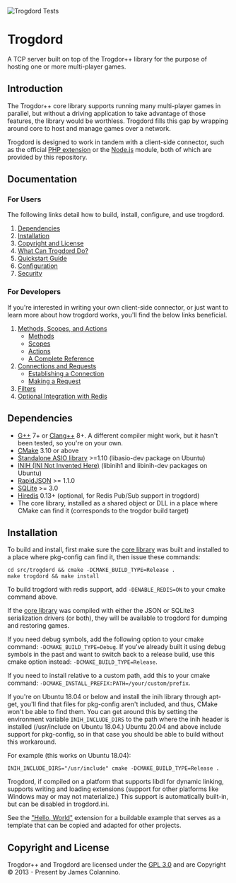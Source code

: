 ![Trogdord Tests](https://github.com/crankycyclops/trogdor-pp/workflows/Trogdord%20Tests/badge.svg)

# Trogdord

A TCP server built on top of the Trogdor++ library for the purpose of hosting one or more multi-player games.

## Introduction

The Trogdor++ core library supports running many multi-player games in parallel, but without a driving application to take advantage of those features, the library would be worthless. Trogdord fills this gap by wrapping around core to host and manage games over a network.

Trogdord is designed to work in tandem with a client-side connector, such as the official [PHP extension](src/php7/trogdord/README.md) or the [Node.js](src/nodejs/trogdord/README.md) module, both of which are provided by this repository.

## Documentation

### For Users

The following links detail how to build, install, configure, and use trogdord.

1. [Dependencies](#dependencies)
2. [Installation](#installation)
3. [Copyright and License](#copyright-and-license)
4. [What Can Trogdord Do?](./docs/what-can-trogdord-do.md)
5. [Quickstart Guide](./docs/quickstart-guide.md)
6. [Configuration](./docs/configuration.md)
7. [Security](./docs/security.md)

### For Developers

If you're interested in writing your own client-side connector, or just want to learn more about how trogdord works, you'll find the below links beneficial.

1. [Methods, Scopes, and Actions](./docs/developer/scopes-and-actions.md)
	- [Methods](./docs/developer/scopes-and-actions.md#methods)
	- [Scopes](./docs/developer/scopes-and-actions.md#scopes)
	- [Actions](./docs/developer/scopes-and-actions.md#actions)
	- [A Complete Reference](./docs/developer/scopes-and-actions.md#a-complete-reference)
2. [Connections and Requests](./docs/developer/connections-and-requests.md)
	- [Establishing a Connection](./docs/developer/connections-and-requests.md#establishing-a-connection)
	- [Making a Request](./docs/developer/connections-and-requests.md#making-a-request)
3. [Filters](./docs/developer/filters.md)
4. [Optional Integration with Redis](./docs/developer/integration-with-redis.md)

## Dependencies

* [G++](https://gcc.gnu.org/projects/cxx-status.html) 7+ or [Clang++](https://clang.llvm.org/cxx_status.html) 8+. A different compiler might work, but it hasn't been tested, so you're on your own.
* [CMake](https://cmake.org/) 3.10 or above
* [Standalone ASIO library](https://think-async.com/Asio/) >=1.10 (libasio-dev package on Ubuntu)
* [INIH (INI Not Invented Here)](https://github.com/benhoyt/inih) (libinih1 and libinih-dev packages on Ubuntu)
* [RapidJSON](https://rapidjson.org/) >= 1.1.0
* [SQLite](https://www.sqlite.org/) >= 3.0
* [Hiredis](https://github.com/redis/hiredis) 0.13+ (optional, for Redis Pub/Sub support in trogdord)
* The core library, installed as a shared object or DLL in a place where CMake can find it (corresponds to the trogdor build target)

## Installation

To build and install, first make sure the [core library](../core/README.md) was built and installed to a place where pkg-config can find it, then issue these commands:

```
cd src/trogdord && cmake -DCMAKE_BUILD_TYPE=Release .
make trogdord && make install
```

To build trogdord with redis support, add `-DENABLE_REDIS=ON` to your cmake command above.

If the [core library](../core/README.md) was compiled with either the JSON or SQLite3 serialization drivers (or both), they will be available to trogdord for dumping and restoring games.

If you need debug symbols, add the following option to your cmake command: `-DCMAKE_BUILD_TYPE=Debug`. If you've already built it using debug symbols in the past and want to switch back to a release build, use this cmake option instead: `-DCMAKE_BUILD_TYPE=Release`.

If you need to install relative to a custom path, add this to your cmake command: `-DCMAKE_INSTALL_PREFIX:PATH=/your/custom/prefix`.

If you're on Ubuntu 18.04 or below and install the inih library through apt-get, you'll find that files for pkg-config aren't included, and thus, CMake won't be able to find them. You can get around this by setting the environment variable `INIH_INCLUDE_DIRS` to the path where the inih header is installed (/usr/include on Ubuntu 18.04.) Ubuntu 20.04 and above include support for pkg-config, so in that case you should be able to build without this workaround.

For example (this works on Ubuntu 18.04):

```
INIH_INCLUDE_DIRS="/usr/include" cmake -DCMAKE_BUILD_TYPE=Release .
```

Trogdord, if compiled on a platform that supports libdl for dynamic linking, supports writing and loading extensions (support for other platforms like Windows may or may not materialize.) This support is automatically built-in, but can be disabled in trogdord.ini.

See the ["Hello, World"](./sample/extensions/hello) extension for a buildable example that serves as a template that can be copied and adapted for other projects.

## Copyright and License

Trogdor++ and Trogdord are licensed under the [GPL 3.0](https://www.gnu.org/licenses/gpl-3.0.en.html) and are Copyright © 2013 - Present by James Colannino.
